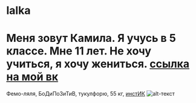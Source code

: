 # lalka
# Меня зовут Камила. Я учусь в 5 классе. Мне 11 лет. Не хочу учиться, я хочу жениться. [ссылка на мой вк](https://vk.com/scamilok) 
 Фемо-ляля, БоДиПоЗиТиВ, тукулфорю, 55 кг, [инстИК](https://www.instagram.com/scamilok)
![alt-текст](http://www.pets4homes.co.uk/images/breeds/13/large/3918021b2f92bd036598a095fb7e45de.jpg "pugs")
